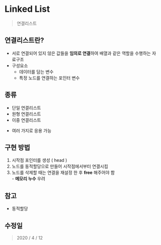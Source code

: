 # Linked List
  > 연결리스트

## 연결리스트란?
  - 서로 연결되어 있지 않은 값들을 **임의로 연결**하여 배열과 같은 역할을 수행하는 자료구조
  - 구성요소
    - 데이터를 담는 변수
    - 특정 노드를 연결하는 포인터 변수

## 종류
  - 단일 연결리스트
  - 원형 연결리스트
  - 이중 연결리스트
  * 여러 가지로 응용 가능

## 구현 방법
  1. 시작점 포인터를 생성 ( head )
  2. 노드를 동적할당으로 만들어 시작점에서부터 연결시킴
  3. 노드를 삭제할 때는 연결을 재설정 한 후 **free** 해주어야 함  
    - **메모리 누수** 우려

## 참고
  - 동적할당

## 수정일
  > 2020 / 4 / 12